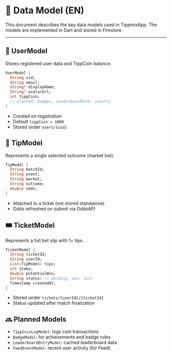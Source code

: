 # 🧬 Data Model (EN)

This document describes the key data models used in TippmixApp.
The models are implemented in Dart and stored in Firestore.

---

## 👤 UserModel

Stores registered user data and TippCoin balance.

```dart
UserModel {
  String uid;
  String email;
  String? displayName;
  String? avatarUrl;
  int tippCoin;
  // planned: badges, leaderboardRank, country
}
```

- Created on registration
- Default `tippCoin = 1000`
- Stored under `users/{uid}`

## 🎯 TipModel

Represents a single selected outcome (market bet).

```dart
TipModel {
  String matchId;
  String event;
  String market;
  String outcome;
  double odds;
}
```

- Attached to a ticket (not stored standalone)
- Odds refreshed on submit via OddsAPI

## 🎟️ TicketModel

Represents a full bet slip with 1+ tips.

```dart
TicketModel {
  String ticketId;
  String userId;
  List<TipModel> tips;
  int stake;
  double potentialWin;
  String status; // pending, won, lost
  Timestamp createdAt;
}
```

- Stored under `tickets/{userId}/{ticketId}`
- Status updated after match finalization

## 🔜 Planned Models

- `TippCoinLogModel`: logs coin transactions
- `BadgeModel`: for achievements and badge rules
- `LeaderboardEntryModel`: cached leaderboard data
- `FeedEventModel`: recent user activity (for Feed)
